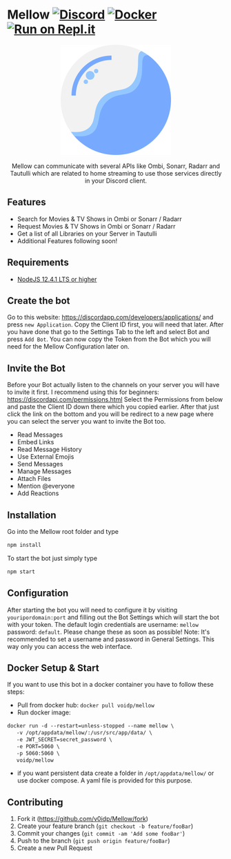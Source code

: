 # Mellow [![Discord](https://img.shields.io/badge/Discord-Invite-7289DA.svg?style=flat-square)](https://discord.gg/zx2BWp2) [![Docker](https://img.shields.io/badge/Docker-Hub-lightblue.svg?style=flat-square)](https://cloud.docker.com/u/voidp/repository/docker/voidp/mellow) [![Run on Repl.it](https://repl.it/badge/github/v0idp/Mellow)](https://repl.it/github/v0idp/Mellow)

<p align="center">
   <img src="src/resources/logo.png" width="256" height="256" link="https://discord.gg/zx2BWp2">
</p>
<p align="center">
   Mellow can communicate with several APIs like Ombi, Sonarr, Radarr and Tautulli which are related to home streaming to use those services directly in your Discord client.
</p>

## Features

* Search for Movies & TV Shows in Ombi or Sonarr / Radarr
* Request Movies & TV Shows in Ombi or Sonarr / Radarr
* Get a list of all Libraries on your Server in Tautulli
* Additional Features following soon!

## Requirements

* [NodeJS 12.4.1 LTS or higher](https://nodejs.org/en/download/)

## Create the bot

Go to this website: https://discordapp.com/developers/applications/ and press ``new Application``. Copy the Client ID first, you will need that later.
After you have done that go to the Settings Tab to the left and select Bot and press ``Add Bot``. You can now copy the Token from the Bot which you will
need for the Mellow Configuration later on.

## Invite the Bot

Before your Bot actually listen to the channels on your server you will have to invite it first. I recommend using this for beginners: https://discordapi.com/permissions.html
Select the Permissions from below and paste the Client ID down there which you copied earlier. After that just click the link on the bottom and you will
be redirect to a new page where you can select the server you want to invite the Bot too.

* Read Messages
* Embed Links
* Read Message History
* Use External Emojis
* Send Messages
* Manage Messages
* Attach Files
* Mention @everyone
* Add Reactions

## Installation

Go into the Mellow root folder and type
```sh
npm install
```

To start the bot just simply type
```sh
npm start
```

## Configuration

After starting the bot you will need to configure it by visiting ``youripordomain:port`` and filling out the Bot Settings which will start the bot with your token.
The default login credentials are username: ``mellow`` password: ``default``. Please change these as soon as possible!
Note: It's recommended to set a username and password in General Settings. This way only you can access the web interface.

## Docker Setup & Start

If you want to use this bot in a docker container you have to follow these steps:
* Pull from docker hub: ``docker pull voidp/mellow``
* Run docker image:
```
docker run -d --restart=unless-stopped --name mellow \
   -v /opt/appdata/mellow/:/usr/src/app/data/ \
   -e JWT_SECRET=secret_password \
   -e PORT=5060 \
   -p 5060:5060 \
   voidp/mellow
```
* if you want persistent data create a folder in ``/opt/appdata/mellow/`` or use docker compose. A yaml file is provided for this purpose.

## Contributing

1. Fork it (<https://github.com/v0idp/Mellow/fork>)
2. Create your feature branch (`git checkout -b feature/fooBar`)
3. Commit your changes (`git commit -am 'Add some fooBar'`)
4. Push to the branch (`git push origin feature/fooBar`)
5. Create a new Pull Request

